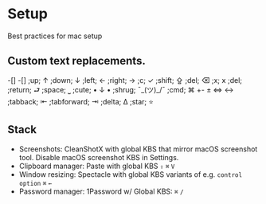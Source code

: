 # Setup
Best practices for mac setup

## Custom text replacements.
-[] -[]
;up; ↑
;down; ↓
;left; ← 
;right; → 
;c; ✓
;shift; ⇪
;del; ⌫
;x; 𝗑
;del;
;return; ⮐ 
;space; ⎵
;cute; • ↓ •
;shrug; ¯\_(ツ)_/¯
;cmd; ⌘
+- ±
<=> ↔
;tabback; ⇤
;tabforward; ⇥
;delta; Δ
;star; ⭐ 

 ## Stack
 * Screenshots: CleanShotX with global KBS that mirror macOS screenshot tool. Disable macOS screenshot KBS in Settings.
 * Clipboard manager: Paste with global KBS `⇪` `⌘` `V`
 * Window resizing: Spectacle with global KBS variants of e.g. `control` `option` `⌘` `←`
 * Password manager: 1Password w/ Global KBS: `⌘` `/`
